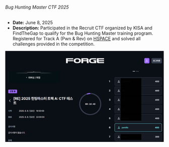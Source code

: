 ###### Bug Hunting Master CTF 2025

- **Date:** June 8, 2025  
- **Description:** Participated in the Recruit CTF organized by KISA and FindTheGap to qualify for the Bug Hunting Master training program. Registered for Track A (Pwn & Rev) on [HSPACE](https://hspace.io) and solved all challenges provided in the competition.

![result](./res/result1.png)

